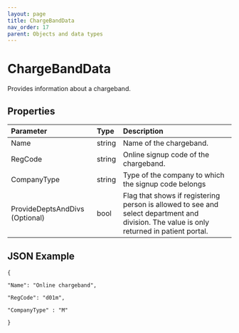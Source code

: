 ```yaml
---
layout: page
title: ChargeBandData
nav_order: 17
parent: Objects and data types
---
```


# ChargeBandData

Provides information about a chargeband.

## Properties

| Parameter | Type   | Description                                                 |
|:----------|:-------|:------------------------------------------------------------|
| Name | string | Name of the chargeband. |
| RegCode | string | Online signup code of the chargeband. |
| CompanyType | string | Type of the company to which the signup code belongs |
| ProvideDeptsAndDivs (Optional) | bool | Flag that shows if registering person is allowed to see and select department and division. The value is only returned in patient portal. |

## JSON Example

```
{

"Name": "Online chargeband",

"RegCode": "d01m",

"CompanyType" : "M"

}
```
